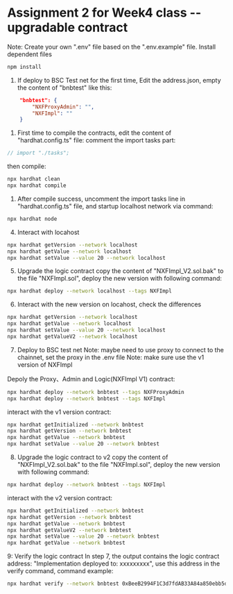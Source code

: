 # Assignment 2 for Week4 class -- upgradable contract

Note: 
Create your own ".env" file based on the ".env.example" file.
Install dependent files
```bash
npm install 
```

1. If deploy to BSC Test net for the first time, Edit the address.json, empty the content of "bnbtest" like this:
```json
	"bnbtest": {
		"NXFProxyAdmin": "",
		"NXFImpl": ""
	}
```
1. First time to compile the contracts, edit the content of "hardhat.config.ts" file:
comment the import tasks part:
```typescript
// import "./tasks";
```
then compile:
```bash
npx hardhat clean
npx hardhat compile
```

1. After compile success, uncomment the import tasks line in "hardhat.config.ts" file,
and startup localhost network via command:

```bash
npx hardhat node
```

4. Interact with locahost
```bash
npx hardhat getVersion --network localhost
npx hardhat getValue --network localhost  
npx hardhat setValue --value 20 --network localhost
```

5. Upgrade the logic contract
copy the content of "NXFImpl_V2.sol.bak" to the file "NXFImpl.sol",
deploy the new version with following command:
```bash
npx hardhat deploy --network localhost --tags NXFImpl
```
6. Interact with the new version on locahost, check the differences
```bash
npx hardhat getVersion --network localhost
npx hardhat getValue --network localhost  
npx hardhat setValue --value 20 --network localhost
npx hardhat getValueV2 --network localhost     
```

7. Deploy to BSC test net 
Note: maybe need to use proxy to connect to the chainnet,
set the proxy in the .env file
Note:  make sure use the v1 version of NXFImpl

Depoly the Proxy、Admin and Logic(NXFImpl V1) contract:
```bash
npx hardhat deploy --network bnbtest --tags NXFProxyAdmin
npx hardhat deploy --network bnbtest --tags NXFImpl
```

interact with the v1 version contract:
```bash
npx hardhat getInitialized --network bnbtest
npx hardhat getVersion --network bnbtest
npx hardhat getValue --network bnbtest
npx hardhat setValue --value 20 --network bnbtest 
```

8. Upgrade the logic contract to v2
copy the content of "NXFImpl_V2.sol.bak" to the file "NXFImpl.sol",
deploy the new version with following command:
```bash
npx hardhat deploy --network bnbtest --tags NXFImpl
```

interact with the v2 version contract:
```bash
npx hardhat getInitialized --network bnbtest
npx hardhat getVersion --network bnbtest
npx hardhat getValue --network bnbtest
npx hardhat getValueV2 --network bnbtest
npx hardhat setValue --value 20 --network bnbtest  
npx hardhat getValue --network bnbtest   
```

9: Verify the logic contract
In step 7, the output contains the logic contract address:
"Implementation deployed to: xxxxxxxxx", use this address in the verify command,
command example:
```bash
npx hardhat verify --network bnbtest 0xBeeB2994F1C3d7fdAB33A84a850ebb5d550cE763
```